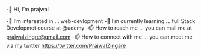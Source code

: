
-👋 Hi, I’m prajwal

-👀 I’m interested in ... web-devlopment
-🌱 I’m currently learning ... full Stack Developmet course at @udemy
-📫 How to reach me ... you can mail me at prajwalzingre@gmail.com
-📫 How to connect with me ... you can meet me via my twitter https://twitter.com/PrajwalZingare
<!--
**prajwalzingare/prajwalzingare** is a ✨ _special_ ✨ repository because its `README.md` (this file) appears on your GitHub profile.

Here are some ideas to get you started:

- 🔭 I’m currently working on ...
- 🌱 I’m currently learning ...
- 👯 I’m looking to collaborate on ...
- 🤔 I’m looking for help with ...
- 💬 Ask me about ...
- 📫 How to reach me: ...
- 😄 Pronouns: ...
- ⚡ Fun fact: ...
-->
